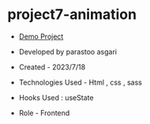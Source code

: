 # project7-animation



- [Demo Project]()

- Developed by parastoo asgari

- Created - 2023/7/18

- Technologies Used - Html , css , sass

- Hooks Used : useState 

- Role - Frontend

